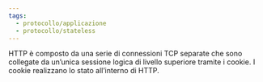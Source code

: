 ```yaml
---
tags:
  - protocollo/applicazione
  - protocollo/stateless
---
```



HTTP è composto da una serie di connessioni TCP separate che sono collegate da un’unica sessione logica di livello superiore tramite i cookie. I cookie realizzano lo stato all’interno di HTTP.
